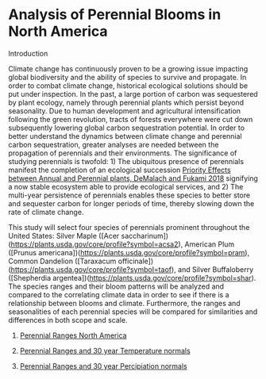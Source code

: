 # Analysis of Perennial Blooms in North America

Introduction

Climate change has continuously proven to be a growing issue impacting global biodiversity and the ability of species to survive and propagate. In order to combat climate change, historical ecological solutions should be put under inspection. In the past, a large portion of carbon was sequestered by plant ecology, namely through perennial plants which persist beyond seasonality. Due to human development and agricultural intensification following the green revolution, tracts of forests everywhere were cut down subsequently lowering global carbon sequestration potential. In order to better understand the dynamics between climate change and perennial carbon sequestration, greater analyses are needed between the propagation of perennials and their environments. The significance of studying perennials is twofold: 1) The ubiquitous presence of perennials manifest the completion of an ecological succession [Priority Effects between Annual and Perennial plants, DeMalach and Fukami 2018](https://www.sciencedirect.com/science/article/pii/S0167880900002735) signifying a now stable ecosystem able to provide ecological services, and 2) The multi-year persistence of perennials enables these species to better store and sequester carbon for longer periods of time, thereby slowing down the rate of climate change.  

This study will select four species of perennials prominent throughout the United States: Silver Maple ([Acer saccharinum])(https://plants.usda.gov/core/profile?symbol=acsa2), American Plum ([Prunus americana])(https://plants.usda.gov/core/profile?symbol=pram), Common Dandelion ([Taraxacum officinale])(https://plants.usda.gov/core/profile?symbol=taof), and Silver Buffaloberry ([Shepherdia argentea])(https://plants.usda.gov/core/profile?symbol=shar). The species ranges and their bloom patterns will be analyzed and compared to the correlating climate data in order to see if there is a relationship between blooms and climate. Furthermore, the ranges and seasonalities of each perennial species will be compared for similarities and differences in both scope and scale.


1. [Perennial Ranges North America](https://tommyhayashi.github.io/rscript/PerennialRangesNA.html)

2. [Perennial Ranges and 30 year Temperature normals](https://tommyhayashi.github.io/rscript/SpeciesRangesand30yearTemperatureNormals.html)

3. [Perennial Ranges and 30 year Percipiation normals](https://tommyhayashi.github.io/rscript/SpeciesRangesand30yearPercipitationnormals.html)
